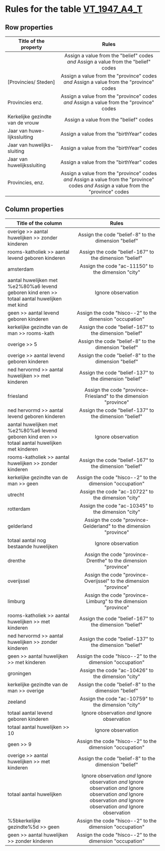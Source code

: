 # Rules for the table [VT_1947_A4_T](https://github.com/cgueret/DataDump/blob/master/xls-marked/VT_1947_A4_T_marked.xls?raw=true)
## Row properties
| Title of the property | Rules |
| --------------------- |:-----:|
|  | Assign a value from the "belief" codes *and* Assign a value from the "belief" codes |
| [Provincies/ Steden] | Assign a value from the "province" codes *and* Assign a value from the "province" codes |
| Provincies enz. | Assign a value from the "province" codes *and* Assign a value from the "province" codes |
| Kerkelijke gezindte van de vrouw | Assign a value from the "belief" codes |
| Jaar van huwe-lijkssluiting | Assign a value from the "birthYear" codes |
| Jaar van huwelijks- sluiting | Assign a value from the "birthYear" codes |
| Jaar van huwelijkssluiting | Assign a value from the "birthYear" codes |
| Provincies, enz. | Assign a value from the "province" codes *and* Assign a value from the "province" codes *and* Assign a value from the "province" codes |
## Column properties
| Title of the column | Rules |
| --------------------- |:-----:|
| overige >> aantal huwelijken >> zonder kinderen | Assign the code "belief-8" to the dimension "belief" |
| rooms-katholiek >> aantal levend geboren kinderen | Assign the code "belief-167" to the dimension "belief" |
| amsterdam | Assign the code "ac-11150" to the dimension "city" |
| aantal huwelijken met %e2%80%a6 levend geboren kind eren >> totaal aantal huwelijken met kind | Ignore observation |
| geen >> aantal levend geboren kinderen | Assign the code "hisco--2" to the dimension "occupation" |
| kerkelijke gezindte van de man >> rooms-kath | Assign the code "belief-167" to the dimension "belief" |
| overige >> 5 | Assign the code "belief-8" to the dimension "belief" |
| overige >> aantal levend geboren kinderen | Assign the code "belief-8" to the dimension "belief" |
| ned hervormd >> aantal huwelijken >> met kinderen | Assign the code "belief-137" to the dimension "belief" |
| friesland | Assign the code "province-Friesland" to the dimension "province" |
| ned hervormd >> aantal levend geboren kinderen | Assign the code "belief-137" to the dimension "belief" |
| aantal huwelijken met %e2%80%a6 levend geboren kind eren >> totaal aantal huwelijken met kinderen | Ignore observation |
| rooms-katholiek >> aantal huwelijken >> zonder kinderen | Assign the code "belief-167" to the dimension "belief" |
| kerkelijke gezindte van de man >> geen | Assign the code "hisco--2" to the dimension "occupation" |
| utrecht | Assign the code "ac-10722" to the dimension "city" |
| rotterdam | Assign the code "ac-10345" to the dimension "city" |
| gelderland | Assign the code "province-Gelderland" to the dimension "province" |
| totaal aantal nog bestaande huwelijken | Ignore observation |
| drenthe | Assign the code "province-Drenthe" to the dimension "province" |
| overijssel | Assign the code "province-Overijssel" to the dimension "province" |
| limburg | Assign the code "province-Limburg" to the dimension "province" |
| rooms-katholiek >> aantal huwelijken >> met kinderen | Assign the code "belief-167" to the dimension "belief" |
| ned hervormd >> aantal huwelijken >> zonder kinderen | Assign the code "belief-137" to the dimension "belief" |
| geen >> aantal huwelijken >> met kinderen | Assign the code "hisco--2" to the dimension "occupation" |
| groningen | Assign the code "ac-10426" to the dimension "city" |
| kerkelijke gezindte van de man >> overige | Assign the code "belief-8" to the dimension "belief" |
| zeeland | Assign the code "ac-10759" to the dimension "city" |
| totaal aantal levend geboren kinderen | Ignore observation *and* Ignore observation |
| totaal aantal huwelijken >> 10 | Ignore observation |
| geen >> 9 | Assign the code "hisco--2" to the dimension "occupation" |
| overige >> aantal huwelijken >> met kinderen | Assign the code "belief-8" to the dimension "belief" |
| totaal aantal huwelijken | Ignore observation *and* Ignore observation *and* Ignore observation *and* Ignore observation *and* Ignore observation *and* Ignore observation *and* Ignore observation |
| %5bkerkelijke gezindte%5d >> geen | Assign the code "hisco--2" to the dimension "occupation" |
| geen >> aantal huwelijken >> zonder kinderen | Assign the code "hisco--2" to the dimension "occupation" |

